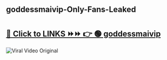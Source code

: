 
 ## goddessmaivip-Only-Fans-Leaked

# <h2><a href="https://clipsfans.com/goddessmaivip&ref=git">🔗 Click to LINKS ⏩⏩ 👉 🟢 goddessmaivip </a></h2>

<a href="https://clipsfans.com/goddessmaivip&ref=git" rel="nofollow" data-target="animated-image.originalLink"><img src="https://i.ibb.co.com/xMMVF88/686577567.gif" alt="Viral Video Original" style="max-width: 100%; display: inline-block;" data-target="animated-image.originalImage"></a>
